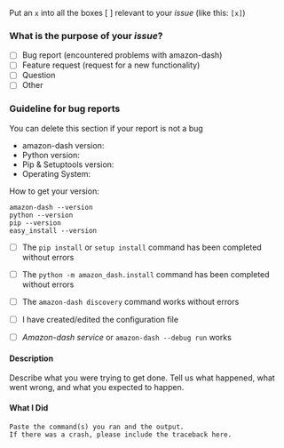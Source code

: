 Put an `x` into all the boxes [ ] relevant to your *issue* (like this: `[x]`)

### What is the purpose of your *issue*?
- [ ] Bug report (encountered problems with amazon-dash)
- [ ] Feature request (request for a new functionality)
- [ ] Question
- [ ] Other

### Guideline for bug reports
You can delete this section if your report is not a bug

* amazon-dash version:
* Python version:
* Pip & Setuptools version:
* Operating System:

How to get your version:
```
amazon-dash --version
python --version
pip --version
easy_install --version
```

- [ ] The `pip install` or `setup install` command has been completed without errors
- [ ] The `python -m amazon_dash.install` command has been completed without errors
- [ ] The `amazon-dash discovery` command works without errors
- [ ] I have created/edited the configuration file
- [ ] *Amazon-dash service* or `amazon-dash --debug run` works 


#### Description

Describe what you were trying to get done.
Tell us what happened, what went wrong, and what you expected to happen.

#### What I Did

```
Paste the command(s) you ran and the output.
If there was a crash, please include the traceback here.
```
